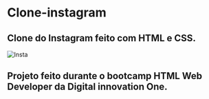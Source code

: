 # Clone-instagram

## Clone do Instagram feito com HTML e CSS.
![Insta](https://user-images.githubusercontent.com/76793266/124041157-b3f2d300-d9dc-11eb-8bf2-bb4be9aeb27d.png)
## Projeto feito durante o bootcamp HTML Web Developer da Digital innovation One. 
